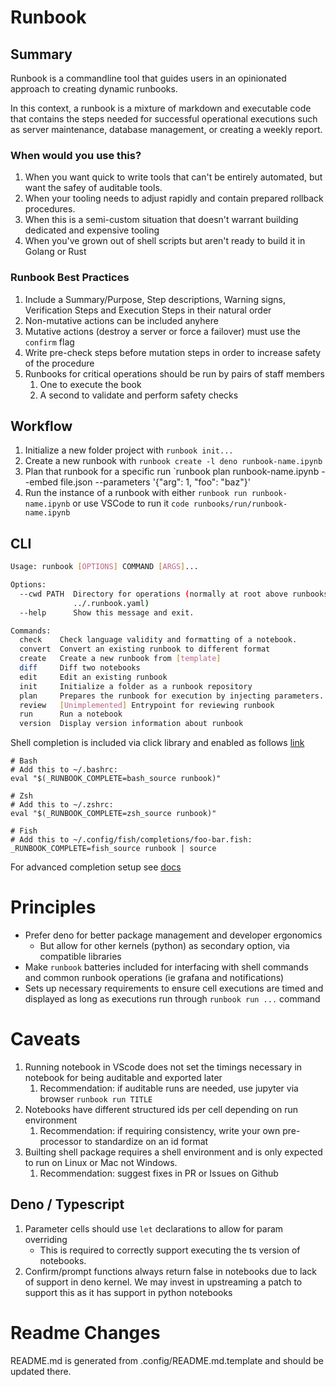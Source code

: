 # Runbook

## Summary

Runbook is a commandline tool that guides users in an opinionated approach to creating dynamic runbooks.

In this context, a runbook is a mixture of markdown and executable code that contains the steps needed for successful operational executions such as server maintenance, database management, or creating a weekly report.

### When would you use this?
1. When you want quick to write tools that can't be entirely automated, but want the safey of auditable tools.
2. When your tooling needs to adjust rapidly and contain prepared rollback procedures.
3. When this is a semi-custom situation that doesn't warrant building dedicated and expensive tooling
4. When you've grown out of shell scripts but aren't ready to build it in Golang or Rust

### Runbook Best Practices
1. Include a Summary/Purpose, Step descriptions, Warning signs, Verification Steps and Execution Steps in their natural order
2. Non-mutative actions can be included anyhere
3. Mutative actions (destroy a server or force a failover) must use the `confirm` flag
4. Write pre-check steps before mutation steps in order to increase safety of the procedure
5. Runbooks for critical operations should be run by pairs of staff members
   1. One to execute the book
   2. A second to validate and perform safety checks

## Workflow

1. Initialize a new folder project with `runbook init...`
1. Create a new runbook with `runbook create -l deno runbook-name.ipynb`
1. Plan that runbook for a specific run `runbook plan runbook-name.ipynb --embed file.json --parameters '{"arg": 1, "foo": "baz"}'
1. Run the instance of a runbook with either `runbook run runbook-name.ipynb` or use VSCode to run it `code runbooks/run/runbook-name.ipynb`

## CLI

```sh
Usage: runbook [OPTIONS] COMMAND [ARGS]...

Options:
  --cwd PATH  Directory for operations (normally at root above runbooks, ie
              ../.runbook.yaml)
  --help      Show this message and exit.

Commands:
  check    Check language validity and formatting of a notebook.
  convert  Convert an existing runbook to different format
  create   Create a new runbook from [template]
  diff     Diff two notebooks
  edit     Edit an existing runbook
  init     Initialize a folder as a runbook repository
  plan     Prepares the runbook for execution by injecting parameters.
  review   [Unimplemented] Entrypoint for reviewing runbook
  run      Run a notebook
  version  Display version information about runbook
```

Shell completion is included via click library and enabled as follows [link](https://click.palletsprojects.com/en/8.1.x/shell-completion/#enabling-completion)

```
# Bash
# Add this to ~/.bashrc:
eval "$(_RUNBOOK_COMPLETE=bash_source runbook)"

# Zsh
# Add this to ~/.zshrc:
eval "$(_RUNBOOK_COMPLETE=zsh_source runbook)"

# Fish
# Add this to ~/.config/fish/completions/foo-bar.fish:
_RUNBOOK_COMPLETE=fish_source runbook | source
```

For advanced completion setup see [docs](https://click.palletsprojects.com/en/8.1.x/shell-completion/#enabling-completion)

# Principles

- Prefer deno for better package management and developer ergonomics
    - But allow for other kernels (python) as secondary option, via compatible libraries
- Make `runbook` batteries included for interfacing with shell commands and common runbook
operations (ie grafana and notifications)
- Sets up necessary requirements to ensure cell executions are timed and displayed as
long as executions run through `runbook run ...` command

# Caveats

1. Running notebook in VScode does not set the timings necessary in notebook for being auditable and exported later
   1. Recommendation: if auditable runs are needed, use jupyter via browser `runbook run TITLE`
1. Notebooks have different structured ids per cell depending on run environment
   1. Recommendation: if requiring consistency, write your own pre-processor to standardize on an id format
1. Builting shell package requires a shell environment and is only expected to run on Linux or Mac not Windows.
   1. Recommendation: suggest fixes in PR or Issues on Github

## Deno / Typescript
1. Parameter cells should use `let` declarations to allow for param overriding
    - This is required to correctly support executing the ts version of notebooks.
1. Confirm/prompt functions always return false in notebooks due to lack of support
    in deno kernel. We may invest in upstreaming a patch to support this as it has support
    in python notebooks

# Readme Changes

README.md is generated from .config/README.md.template and should be updated there.
